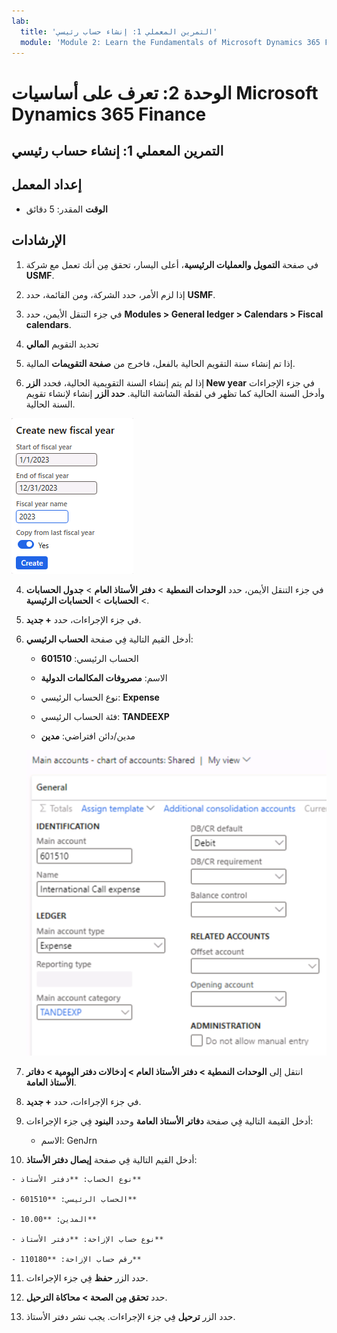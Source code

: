 ```yaml
---
lab:
  title: 'التمرين المعملي 1: إنشاء حساب رئيسي'
  module: 'Module 2: Learn the Fundamentals of Microsoft Dynamics 365 Finance'
---
```


# الوحدة 2: تعرف على أساسيات Microsoft Dynamics 365 Finance

## التمرين المعملي 1: إنشاء حساب رئيسي

## إعداد المعمل

   - **الوقت** المقدر: 5 دقائق

## الإرشادات


1.  في صفحة **التمويل والعمليات الرئيسية**، أعلى اليسار، تحقق مِن أنك تعمل مع شركة **USMF**.

2.  إذا لزم الأمر، حدد الشركة، ومن القائمة، حدد **USMF**.
3.  في جزء التنقل الأيمن، حدد **Modules > General ledger > Calendars > Fiscal calendars**.
4.  تحديد التقويم **المالي**
5.  إذا تم إنشاء سنة التقويم الحالية بالفعل، فاخرج من **صفحة التقويمات** المالية.
6. إذا لم يتم إنشاء السنة التقويمية الحالية، فحدد **الزر New year** في جزء الإجراءات وأدخل السنة الحالية كما تظهر في لقطة الشاشة التالية. **حدد الزر** إنشاء لإنشاء تقويم السنة الحالية.

![تصور لقطة الشاشة كيفية إنشاء السنة الجديدة في التقويم المالي](./media/lab-create-a-main-account-04.png)


4.  في جزء التنقل الأيمن، حدد **الوحدات النمطية** > **دفتر الأستاذ العام** > **جدول الحسابات** > **الحسابات** > **الحسابات الرئيسية**.

5.  في جزء الإجراءات، حدد **+ جديد**.

6.  أدخل القيم التالية فِي صفحة **الحساب الرئيسي**:

    - الحساب الرئيسي: **601510**

    - الاسم: **مصروفات المكالمات الدولية**

    - نوع الحساب الرئيسي: **Expense**

    - فئة الحساب الرئيسي‬: **TANDEEXP**

    - مدين/دائن افتراضي: **مدين‬**

    ![لقطة شاشة توضح الحسابات الرئيسية - دليل الحسابات: صفحة مشتركة حيث تلزم إضافة قيم مختلفة.](./media/lab-create-a-main-account-01.png)

7.  انتقل إلى **الوحدات النمطية &gt; دفتر الأستاذ العام &gt; إدخالات دفتر اليومية &gt; دفاتر الأستاذ العامة**.

8.  في جزء الإجراءات، حدد **+ جديد**.

9.  أدخل القيمة التالية فِي صفحة **دفاتر الأستاذ العامة** وحدد **البنود** فِي جزء الإجراءات:

    - الاسم: GenJrn

10.  أدخل القيم التالية فِي صفحة **إيصال دفتر الأستاذ**:

    - نوع الحساب: **دفتر الأستاذ**

    - الحساب الرئيسي: **601510**

    - المدين: **10.00** 

    - نوع حساب الإزاحة: **دفتر الأستاذ**

    - رقم حساب الإزاحة: **110180** 

11. حدد الزر **حفظ** فِي جزء الإجراءات.

12. حدد **تحقق مِن الصحة &gt; محاكاة الترحيل**. 

13. حدد الزر **ترحيل** فِي جزء الإجراءات. يجب نشر دفتر الأستاذ.

